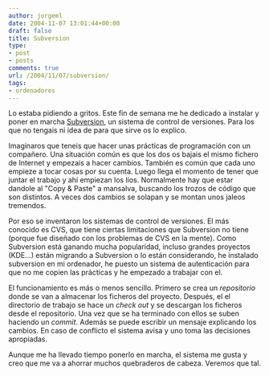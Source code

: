 ```yaml
---
author: jorgeml
date: 2004-11-07 13:01:44+00:00
draft: false
title: Subversion
type: 
- post
- posts
comments: true
url: /2004/11/07/subversion/
tags:
- ordenadores
---
```


Lo estaba pidiendo a gritos. Este fin de semana me he dedicado a instalar y poner en marcha [Subversion](http://subversion.tigris.org), un sistema de control de versiones. Para los que no tengais ni idea de para que sirve os lo explico.

Imaginaros que teneis que hacer unas prácticas de programación con un compañero. Una situación común es que los dos os bajais el mismo fichero de Internet y empezais a hacer cambios. También es común que cada uno empieze a tocar cosas por su cuenta. Luego llega el momento de tener que juntar el trabajo y ahí empiezan los líos. Normalmente hay que estar dandole al "Copy & Paste" a mansalva, buscando los trozos de código que son distintos. A veces dos cambios se solapan y se montan unos jaleos tremendos.

Por eso se inventaron los sistemas de control de versiones. El más conocido es CVS, que tiene ciertas limitaciones que Subversion no tiene (porque fue diseñado con los problemas de CVS en la mente). Como Subversion está ganando mucha popularidad, incluso grandes proyectos (KDE...) están migrando a Subversion o lo están considerando, he instalado subversion en mi ordenador, he puesto un sistema de autenticación para que no me copien las prácticas y he empezado a trabajar con el.

El funcionamiento es más o menos sencillo. Primero se crea un _repositorio_ donde se van a almacenar los ficheros del proyecto. Después, el el directorio de trabajo se hace un _check out_ y se descargan los ficheros desde el repositorio. Una vez que se ha terminado con ellos se suben haciendo un _commit_. Además se puede escribir un mensaje explicando los cambios. En caso de conflicto el sistema avisa y uno toma las decisiones apropiadas.

Aunque me ha llevado tiempo ponerlo en marcha, el sistema me gusta y creo que me va a ahorrar muchos quebraderos de cabeza. Veremos que tal.
